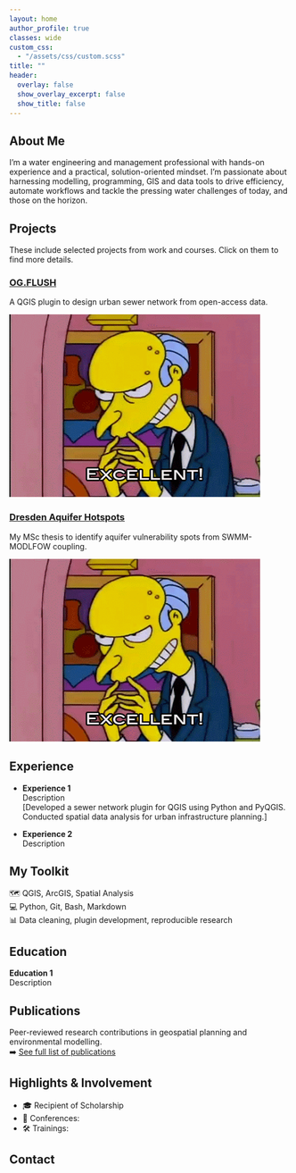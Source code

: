 ```yaml
---
layout: home
author_profile: true
classes: wide
custom_css:
  - "/assets/css/custom.scss"
title: ""
header:
  overlay: false
  show_overlay_excerpt: false
  show_title: false
---
```



## About Me

I’m a water engineering and management professional with hands-on experience and a practical, solution-oriented mindset. I’m passionate about harnessing modelling, programming, GIS and data tools to drive efficiency, automate workflows and tackle the pressing water challenges of today, and those on the horizon.


## Projects
These include selected projects from work and courses. Click on them to find more details.

<div class="projects-grid">
  <div class="project-tile">
    <h3><a href="/projects/project1.html">OG.FLUSH</a></h3>
    <p>A QGIS plugin to design urban sewer network from open-access data.</p>
    <img src="/assets/images/excellent.gif" alt="Sewer Network">
  </div>
  
  <div class="project-tile">
    <h3><a href="/projects/project1.html">Dresden Aquifer Hotspots</a></h3>
    <p>My MSc thesis to identify aquifer vulnerability spots from SWMM-MODLFOW coupling.</p>
    <img src="/assets/images/excellent.gif" alt="Groundwater">
  </div>

</div>



## Experience

- **Experience 1**  
  Description  
  [Developed a sewer network plugin for QGIS using Python and PyQGIS. Conducted spatial data analysis for urban infrastructure planning.]

- **Experience 2**  
  Description  



## My Toolkit

🗺️ QGIS, ArcGIS, Spatial Analysis  
💻 Python, Git, Bash, Markdown  
📊 Data cleaning, plugin development, reproducible research



## Education

**Education 1**  
Description  



## Publications

Peer-reviewed research contributions in geospatial planning and environmental modelling.  
➡️ [See full list of publications](/publications)



## Highlights & Involvement

- 🎓 Recipient of Scholarship  
- 🎤 Conferences:   
- 🛠️ Trainings:   



## Contact


